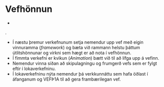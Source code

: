 # Vefhönnun

* 
. 
* Í næstu þremur verkefnunum setja nemendur upp vef með eigin vinnuramma (_framework_) og bæta við rammann helstu þáttum útlitshönnunar og virkni sem hægt er að nota í vefhönnun. 
* Í fimmta verkefni er kvikun (_Animation_) bætt við til að lífga upp á vefinn. 
* Nemendur vinna síðan að skipulagningu og frumgerð vefs sem er fylgt eftir í lokaverkefninu. 
* Í lokaverkefninu nýta nemendur þá verkkunnáttu sem  hafa öðlast í áfanganum og VEFÞ1A til að gera frambærilegan vef.


